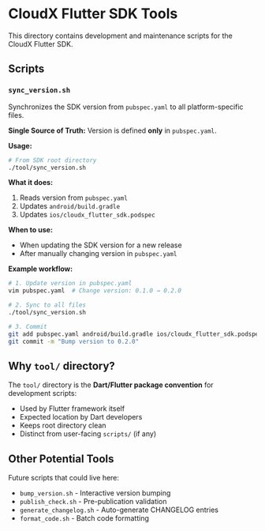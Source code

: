 # CloudX Flutter SDK Tools

This directory contains development and maintenance scripts for the CloudX Flutter SDK.

## Scripts

### `sync_version.sh`

Synchronizes the SDK version from `pubspec.yaml` to all platform-specific files.

**Single Source of Truth:** Version is defined **only** in `pubspec.yaml`.

**Usage:**
```bash
# From SDK root directory
./tool/sync_version.sh
```

**What it does:**
1. Reads version from `pubspec.yaml`
2. Updates `android/build.gradle`
3. Updates `ios/cloudx_flutter_sdk.podspec`

**When to use:**
- When updating the SDK version for a new release
- After manually changing version in `pubspec.yaml`

**Example workflow:**
```bash
# 1. Update version in pubspec.yaml
vim pubspec.yaml  # Change version: 0.1.0 → 0.2.0

# 2. Sync to all files
./tool/sync_version.sh

# 3. Commit
git add pubspec.yaml android/build.gradle ios/cloudx_flutter_sdk.podspec
git commit -m "Bump version to 0.2.0"
```

## Why `tool/` directory?

The `tool/` directory is the **Dart/Flutter package convention** for development scripts:
- Used by Flutter framework itself
- Expected location by Dart developers
- Keeps root directory clean
- Distinct from user-facing `scripts/` (if any)

## Other Potential Tools

Future scripts that could live here:
- `bump_version.sh` - Interactive version bumping
- `publish_check.sh` - Pre-publication validation
- `generate_changelog.sh` - Auto-generate CHANGELOG entries
- `format_code.sh` - Batch code formatting
